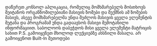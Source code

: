 ﻿დაწერეთ კონსოლ აპლიკაცია, რომელიც მომხმარებელს მოსთხოვს შეიტანოს
ორგანზომილებიანი მასივის ზომები და შექმნის ამ ზომების მასივს, ასევე მომხმარებელმა
უნდა შეძლოს მასივის ყველა ელემენტის შეტანა და პროგრამამ უნდა გადაავსოს მასივი
შემოტანილი ინფორმაციით. საბოლოოს დაბეჭდოს მისი ყველა ელემენტი მატრიცის სახით
P.S. გამოიყენეთ მხოლოდ ლექციებზე ახსნილი მასალა. არ გამოიყენოთ Built-In მეთოდები